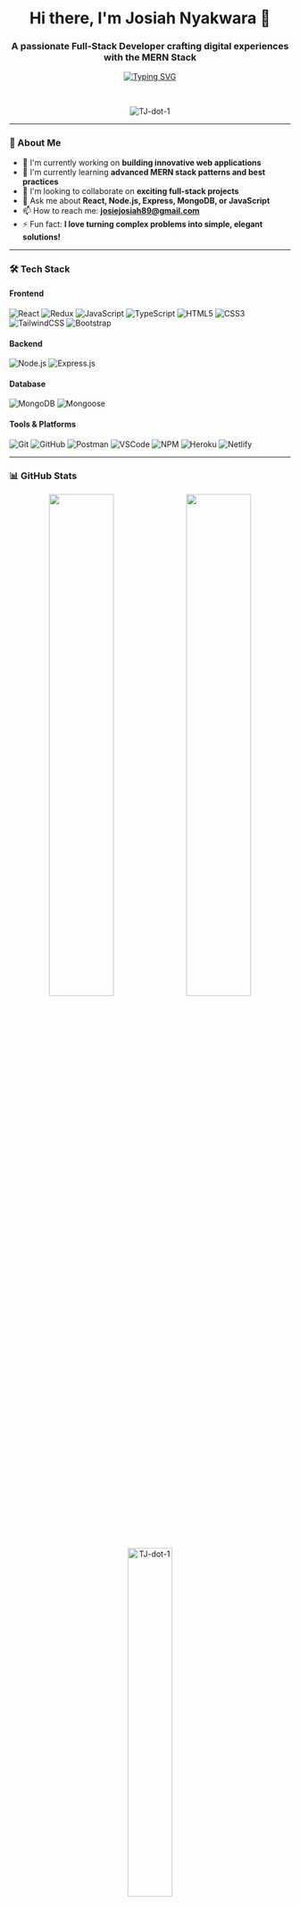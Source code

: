<h1 align="center">Hi there, I'm Josiah Nyakwara 👋</h1>
<h3 align="center">A passionate Full-Stack Developer crafting digital experiences with the MERN Stack</h3>

<p align="center">
  <a href="https://git.io/typing-svg"><img src="https://readme-typing-svg.demolab.com?font=Fira+Code&pause=1000&width=435&lines=Modern+Web+Developer;MERN+Stack+Specialist;Problem+Solver;Clean+Code+Advocate" alt="Typing SVG" /></a>
</p>

<br>

<p align="center">
  <img src="https://komarev.com/ghpvc/?username=TJ-dot-1&label=Profile%20Views&color=0e75b6&style=flat" alt="TJ-dot-1" />
</p>

---

### 🚀 About Me

- 🔭 I'm currently working on **building innovative web applications**
- 🌱 I'm currently learning **advanced MERN stack patterns and best practices**
- 👯 I'm looking to collaborate on **exciting full-stack projects**
- 💬 Ask me about **React, Node.js, Express, MongoDB, or JavaScript**
- 📫 How to reach me: **josiejosiah89@gmail.com**
- ⚡ Fun fact: **I love turning complex problems into simple, elegant solutions!**

---

### 🛠️ Tech Stack

#### **Frontend**
![React](https://img.shields.io/badge/React-20232A?style=for-the-badge&logo=react&logoColor=61DAFB)
![Redux](https://img.shields.io/badge/Redux-593D88?style=for-the-badge&logo=redux&logoColor=white)
![JavaScript](https://img.shields.io/badge/JavaScript-F7DF1E?style=for-the-badge&logo=javascript&logoColor=black)
![TypeScript](https://img.shields.io/badge/TypeScript-007ACC?style=for-the-badge&logo=typescript&logoColor=white)
![HTML5](https://img.shields.io/badge/HTML5-E34F26?style=for-the-badge&logo=html5&logoColor=white)
![CSS3](https://img.shields.io/badge/CSS3-1572B6?style=for-the-badge&logo=css3&logoColor=white)
![TailwindCSS](https://img.shields.io/badge/Tailwind_CSS-38B2AC?style=for-the-badge&logo=tailwind-css&logoColor=white)
![Bootstrap](https://img.shields.io/badge/Bootstrap-563D7C?style=for-the-badge&logo=bootstrap&logoColor=white)

#### **Backend**
![Node.js](https://img.shields.io/badge/Node.js-339933?style=for-the-badge&logo=nodedotjs&logoColor=white)
![Express.js](https://img.shields.io/badge/Express.js-000000?style=for-the-badge&logo=express&logoColor=white)

#### **Database**
![MongoDB](https://img.shields.io/badge/MongoDB-4EA94B?style=for-the-badge&logo=mongodb&logoColor=white)
![Mongoose](https://img.shields.io/badge/Mongoose-880000?style=for-the-badge&logo=mongoose&logoColor=white)

#### **Tools & Platforms**
![Git](https://img.shields.io/badge/Git-F05033?style=for-the-badge&logo=git&logoColor=white)
![GitHub](https://img.shields.io/badge/GitHub-100000?style=for-the-badge&logo=github&logoColor=white)
![Postman](https://img.shields.io/badge/Postman-FF6C37?style=for-the-badge&logo=postman&logoColor=white)
![VSCode](https://img.shields.io/badge/VSCode-0078D4?style=for-the-badge&logo=visual%20studio%20code&logoColor=white)
![NPM](https://img.shields.io/badge/npm-CB3837?style=for-the-badge&logo=npm&logoColor=white)
![Heroku](https://img.shields.io/badge/Heroku-430098?style=for-the-badge&logo=heroku&logoColor=white)
![Netlify](https://img.shields.io/badge/Netlify-00C7B7?style=for-the-badge&logo=netlify&logoColor=white)

---

### 📊 GitHub Stats

<p align="center">
  <img width="48%" src="https://github-readme-stats.vercel.app/api?username=TJ-dot-1&show_icons=true&theme=radical&hide_border=true" />
  <img width="48%" src="https://github-readme-streak-stats.herokuapp.com/?user=TJ-dot-1&theme=radical&hide_border=true" />
</p>

<p align="center">
  <img width="40%" src="https://github-readme-stats.vercel.app/api/top-langs/?username=TJ-dot-1&show_icons=true&locale=en&layout=compact&theme=radical&hide_border=true" alt="TJ-dot-1" />
</p>

---

### 📈 Contribution Graph

<p align="center">
  <a href="https://github.com/TJ-dot-1">
    <img src="https://github-readme-activity-graph.vercel.app/graph?username=TJ-dot-1&theme=react-dark&hide_border=true&area=true" />
  </a>
</p>

---

### 🐍 Contribution Snake

<p align="center">
  <img src="https://github.com/Platane/snk/raw/output/TJ-dot-1/github-contribution-grid-snake.svg" alt="Snake animation" />
</p>

---

### 🔝 My Projects

<p align="center">
  <i>🚀 Check out my repositories for exciting projects!</i>
  <br><br>
  <a href="https://github.com/TJ-dot-1?tab=repositories">
    <img src="https://custom-icon-badges.demolab.com/badge/-Explore%20All%20Repos-2088FF?style=for-the-badge&logo=repo&logoColor=white"/>
  </a>
</p>

---

### 🤝 Connect with Me

<p align="center">
  <a href="https://www.linkedin.com/in/josiah-nyakwara" target="blank">
    <img align="center" src="https://raw.githubusercontent.com/rahuldkjain/github-profile-readme-generator/master/src/images/icons/Social/linked-in-alt.svg" alt="josiah-nyakwara" height="30" width="40" />
  </a>
  <a href="mailto:josiejosiah89@gmail.com">
    <img align="center" src="https://img.shields.io/badge/Gmail-D14836?style=for-the-badge&logo=gmail&logoColor=white" alt="Email" height="30" />
  </a>
  <a href="https://twitter.com/josiahtj" target="blank">
    <img align="center" src="https://raw.githubusercontent.com/rahuldkjain/github-profile-readme-generator/master/src/images/icons/Social/twitter.svg" alt="josiahtj" height="30" width="40" />
  </a>
</p>

---

### 🎯 GitHub Trophies

<p align="center"> 
  <a href="https://github.com/ryo-ma/github-profile-trophy">
    <img src="https://github-profile-trophy.vercel.app/?username=TJ-dot-1&theme=radical&no-frame=true&no-bg=false&margin-w=4&row=2&column=4" alt="TJ-dot-1" />
  </a>
</p>

---

<p align="center">
  <img src="https://capsule-render.vercel.app/api?type=waving&color=gradient&height=100&section=footer"/>
</p>

<p align="center">
  <i>Thanks for visiting my profile! Have a great day! 😄</i>
</p>
